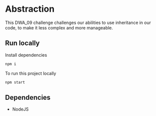 # Abstraction

This DWA_09 challenge challenges our abilities to use inheritance in our code, to make it less complex and more manageable.

## Run locally

Install dependencies

```bash
npm i
```

To run this project locally

```bash
npm start
```

## Dependencies

- NodeJS